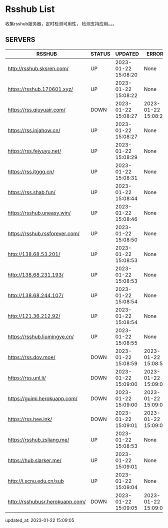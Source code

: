 # Rsshub List

收集rsshub服务器，定时检测可用性， 检测支持应用。。。


## SERVERS

|  RSSHUB   | STATUS  | UPDATED  | ERROR  | TWITTER |  
|  ----  | ----  | ----  | ----  | ---- |  
| http://rsshub.sksren.com/ | UP | 2023-01-22 15:08:20 | None |OK|  
| https://rsshub.170601.xyz/ | UP | 2023-01-22 15:08:22 | None |OK|  
| https://rss.qiuyuair.com/ | DOWN | 2023-01-22 15:08:27 | 2023-01-22 15:08:27 |  
| https://rss.injahow.cn/ | UP | 2023-01-22 15:08:27 | None ||  
| https://rss.feiyuyu.net/ | UP | 2023-01-22 15:08:29 | None |OK|  
| https://rss.itggg.cn/ | UP | 2023-01-22 15:08:31 | None ||  
| https://rss.shab.fun/ | UP | 2023-01-22 15:08:44 | None |OK|  
| https://rsshub.uneasy.win/ | UP | 2023-01-22 15:08:46 | None |OK|  
| https://rsshub.rssforever.com/ | UP | 2023-01-22 15:08:50 | None |OK|  
| http://138.68.53.201/ | UP | 2023-01-22 15:08:53 | None ||  
| http://138.68.231.193/ | UP | 2023-01-22 15:08:53 | None ||  
| http://138.68.244.107/ | UP | 2023-01-22 15:08:54 | None ||  
| http://121.36.212.92/ | UP | 2023-01-22 15:08:54 | None ||  
| https://rsshub.liumingye.cn/ | UP | 2023-01-22 15:08:55 | None |OK|  
| https://rss.dov.moe/ | DOWN | 2023-01-22 15:08:59 | 2023-01-22 15:08:59 |  
| https://rss.unl.li/ | DOWN | 2023-01-22 15:09:00 | 2023-01-22 15:09:00 |  
| https://guimi.herokuapp.com/ | DOWN | 2023-01-22 15:09:00 | 2023-01-22 15:09:00 |  
| https://rss.hee.ink/ | DOWN | 2023-01-22 15:09:01 | 2023-01-22 15:09:01 |  
| https://rsshub.zsliang.me/ | UP | 2023-01-22 15:08:53 | None |OK|  
| https://hub.slarker.me/ | UP | 2023-01-22 15:09:01 | None |OK|  
| http://i.scnu.edu.cn/sub | UP | 2023-01-22 15:09:04 | None ||  
| http://rsshubusr.herokuapp.com/ | DOWN | 2023-01-22 15:09:05 | 2023-01-22 15:09:05 |  
  

updated_at: 2023-01-22 15:09:05  
